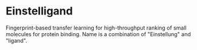 # Einstelligand
Fingerprint-based transfer learning for high-throughput ranking of small molecules for protein binding.  Name is a combination of "Einstellung" and "ligand".
